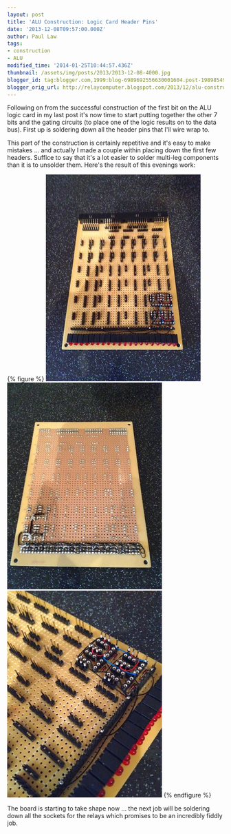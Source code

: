 ```yaml
---
layout: post
title: 'ALU Construction: Logic Card Header Pins'
date: '2013-12-08T09:57:00.000Z'
author: Paul Law
tags:
- construction
- ALU
modified_time: '2014-01-25T10:44:57.436Z'
thumbnail: /assets/img/posts/2013/2013-12-08-4000.jpg
blogger_id: tag:blogger.com,1999:blog-6989692556630001604.post-1989854952108438298
blogger_orig_url: http://relaycomputer.blogspot.com/2013/12/alu-construction-logic-card-header-pins.html
---
```


Following on from the successful construction of the first bit on the ALU 
logic card in my last post it's now time to start putting together the other 7 
bits and the gating circuits (to place one of the logic results on to the data 
bus). First up is soldering down all the header pins that I'll wire wrap 
to.

This part of the construction is certainly repetitive and it's 
easy to make mistakes ... and actually I made a couple within placing down the 
first few headers. Suffice to say that it's a lot easier to solder multi-leg 
components than it is to unsolder them. Here's the result of this evenings 
work:

{% figure %}
![ALU Logic Card](/assets/img/posts/2013/2013-12-08-0000.jpg)
![ALU Logic Card (solder side)](/assets/img/posts/2013/2013-12-08-0001.jpg)
![ALU Logic Card (close up)](/assets/img/posts/2013/2013-12-08-0002.jpg)
{% endfigure %}

The board is 
starting to take shape now ... the next job will be soldering down all the 
sockets for the relays which promises to be an incredibly fiddly job. 